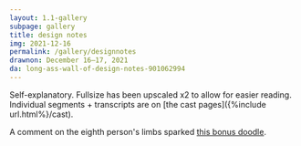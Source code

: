 ```yaml
---
layout: 1.1-gallery
subpage: gallery
title: design notes
img: 2021-12-16
permalink: /gallery/designnotes
drawnon: December 16–17, 2021
da: long-ass-wall-of-design-notes-901062994
---
```

Self-explanatory. Fullsize has been upscaled x2 to allow for easier reading. Individual segments + transcripts are on [the cast pages]({%include url.html%}/cast).

A comment on the eighth person's limbs sparked <a href="https://sta.sh/0kl6d7zlxcb" target="_blank">this bonus doodle</a>.